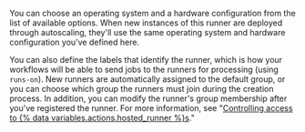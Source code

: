 You can choose an operating system and a hardware configuration from the list of available options. When new instances of this runner are deployed through autoscaling, they'll use the same operating system and hardware configuration you've defined here.

You can also define the labels that identify the runner, which is how your workflows will be able to send jobs to the runners for processing (using `runs-on`). New runners are automatically assigned to the default group, or you can choose which group the runners must join during the creation process. In addition, you can modify the runner's group membership after you've registered the runner. For more information, see "[Controlling access to {% data variables.actions.hosted_runner %}s](/actions/using-github-hosted-runners/controlling-access-to-larger-runners)."